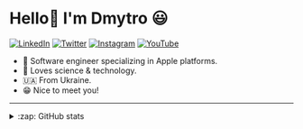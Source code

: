 # Hello👋 I'm Dmytro 😃

<p align="left">
<a href="https://www.linkedin.com/in/dmytro-chumakov/">
<img src="https://img.shields.io/badge/-LinkedIn-%233781da" alt="LinkedIn"/></a>
<a href="https://www.twitter.com/dmytro_chumakov">
<img src="https://img.shields.io/badge/-Twitter-%231DA1F2" alt="Twitter" /></a> 
<a href="https://www.instagram.com/dmytro__chumakov">
<img src="https://img.shields.io/badge/-Instagram-%23eb13a5" alt="Instagram" /></a> 
<a href="https://www.youtube.com/@dmytro_chumakov">
<img src="https://img.shields.io/badge/-YouTube-%23FF0000" alt="YouTube" /></a>
</p>

* 📱 Software engineer specializing in Apple platforms.
* 📡 Loves science & technology.
* 🇺🇦 From Ukraine.
* 😁 Nice to meet you!

---

<details>
  <summary>:zap: GitHub stats</summary>
    <div><img alt="Dmytro's Github stats" src="https://github-readme-stats.vercel.app/api?username=dchproject&show_icons=true&count_private=true" /></div>
</details>
